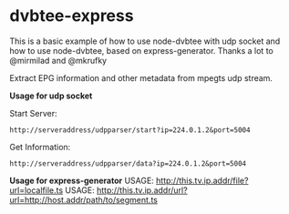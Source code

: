 # dvbtee-express
This is a basic example of how to use node-dvbtee with udp socket and how to use node-dvbtee, based on express-generator.
Thanks a lot to @mirmilad and @mkrufky

Extract EPG information and other metadata from mpegts udp stream.

<b>Usage for udp socket</b>

  Start Server:

    http://serveraddress/udpparser/start?ip=224.0.1.2&port=5004

  Get Information:

    http://serveraddress/udpparser/data?ip=224.0.1.2&port=5004
    
<b>Usage for express-generator</b>
    USAGE: http://this.tv.ip.addr/file?url=localfile.ts
    USAGE: http://this.tv.ip.addr/url?url=http://host.addr/path/to/segment.ts
